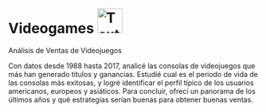 # Videogames <img src="https://github.com/user-attachments/assets/744a2ef6-bfe8-47a4-ab8f-228124d5f316" alt="Texto alternativo" style="width:50px; height:auto;" />

Análisis de Ventas de Videojuegos

Con datos desde 1988 hasta 2017, analicé las consolas de videojuegos que más han generado títulos y ganancias. Estudié cual es el periodo de vida de las consolas más exitosas, y logré identificar el perfil típico de los usuarios americanos, europeos y asiáticos. Para concluir, ofrecí un panorama de los últimos años y qué estrategias serían buenas para obtener buenas ventas.
